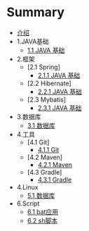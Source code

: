 # Summary

* [介绍](README.md)
* 1.JAVA基础
	* [1.1 JAVA 基础](11-batying-yong.md)
* 2.框架
	* [2.1 Spring]
		* [2.1.1 JAVA 基础](11-batying-yong.md)
	* [2.2 Hibernate]
		* [2.2.1 JAVA 基础](11-batying-yong.md)
	* [2.3 Mybatis]	
		* [2.3.1 JAVA 基础](11-batying-yong.md)
* 3.数据库
	* [3.1 数据库]()
* 4.工具
	* [4.1 Git]
		* [4.1.1  Git]()
	* [4.2 Maven]
		* [4.2.1  Maven]()
	* [4.3 Gradle]
		* [4.3.1  Gradle]()
* 4.Linux
	* [5.1 数据库]()
* 6.Script
	* [6.1 bat应用](11-batying-yong.md)
	* [6.2 sh脚本](11-batying-yong.md)
